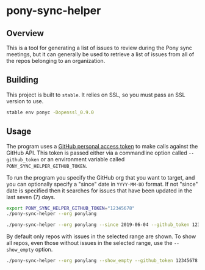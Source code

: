 # pony-sync-helper

## Overview

This is a tool for generating a list of issues to review during the Pony sync meetings, but it can generally be used to retrieve a list of issues from all of the repos belonging to an organization.

## Building

This project is built to `stable`. It relies on SSL, so you must pass an SSL version to use.

```bash
stable env ponyc -Dopenssl_0.9.0
```

## Usage

The program uses a [GitHub personal access token](https://help.github.com/en/articles/creating-a-personal-access-token-for-the-command-line) to make calls against the GitHub API. This token is passed either via a commandline option called `--github_token` or an environment variable called `PONY_SYNC_HELPER_GITHUB_TOKEN`.

To run the program you specify the GitHub org that you want to target, and you can optionally specify a "since" date in `YYYY-MM-DD` format. If not "since" date is specified then it searches for issues that have been updated in the last seven (7) days.

```bash
export PONY_SYNC_HELPER_GITHUB_TOKEN="12345678"
./pony-sync-helper --org ponylang
```

```bash
./pony-sync-helper --org ponylang --since 2019-06-04 --github_token 12345678
```

By default only repos with issues in the selected range are shown. To show all repos, even those without issues in the selected range, use the `--show_empty` option.

```bash
./pony-sync-helper --org ponylang --show_empty --github_token 12345678
```
